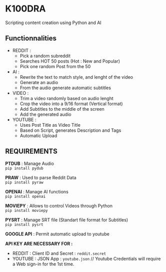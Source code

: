 # K100DRA

Scripting content creation using Python and AI

## Functionnalities

- REDDIT :
    - Pick a random subreddit 
    - Searches HOT 50 posts (Hot : New and Popular)
    - Pick one random Post from the 50 
- AI :
    - Rewrite the text to match style, and lenght of the video
    - Generate an audio
    - From the audio generate automatic subtitles 
- VIDEO :
    - Trim a video randomly based on audio lenght 
    - Crop the video into a 9/16 format (Vertical format)
    - Add Subtitles to the middle of the screen 
    - Add the generated audio 
- YOUTUBE :
    - Uses Post Title as Video Title 
    - Based on Script, generates Description and Tags 
    - Automatic Upload

## REQUIREMENTS 


**PTDUB** : Manage Audio 
<br>```pip install pydub```

**PRAW** : Used to parse Reddit Data
<br>```pip install pyraw```
 
**OPENAI** : Manage AI functions 
<br>```pip install openai```

**MOVIEPY** : Allows to control Videos through Python
<br>```pip install moviepy```

**PYSRT** : Manage SRT file (Standart file format for Subtitles)
<br>```pip install pysrt```

**GOOGLE API** : Permit automatic upload to youtube 

**API KEY ARE NECESSARY FOR :**
- REDDIT : Client ID and Secret : ```reddit.secret```
- YOUTUBE : JSON App : ```youtube.json``` // Youtube Credentials will require a Web sign-in for the 1st time.